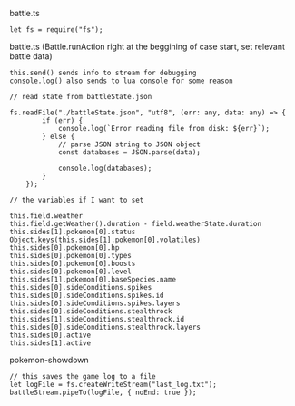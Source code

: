 battle.ts

    let fs = require("fs");

battle.ts (Battle.runAction right at the beggining of case start, set relevant battle data)

    this.send() sends info to stream for debugging
    console.log() also sends to lua console for some reason

    // read state from battleState.json

    fs.readFile("./battleState.json", "utf8", (err: any, data: any) => {
    		if (err) {
    			console.log(`Error reading file from disk: ${err}`);
    		} else {
    			// parse JSON string to JSON object
    			const databases = JSON.parse(data);

    			console.log(databases);
    		}
    	});

    // the variables if I want to set

    this.field.weather
    this.field.getWeather().duration - field.weatherState.duration
    this.sides[1].pokemon[0].status
    Object.keys(this.sides[1].pokemon[0].volatiles)
    this.sides[0].pokemon[0].hp
    this.sides[0].pokemon[0].types
    this.sides[0].pokemon[0].boosts
    this.sides[0].pokemon[0].level
    this.sides[1].pokemon[0].baseSpecies.name
    this.sides[0].sideConditions.spikes
    this.sides[0].sideConditions.spikes.id
    this.sides[0].sideConditions.spikes.layers
    this.sides[0].sideConditions.stealthrock
    this.sides[1].sideConditions.stealthrock.id
    this.sides[0].sideConditions.stealthrock.layers
    this.sides[0].active
    this.sides[1].active

pokemon-showdown

    // this saves the game log to a file
    let logFile = fs.createWriteStream("last_log.txt");
    battleStream.pipeTo(logFile, { noEnd: true });
